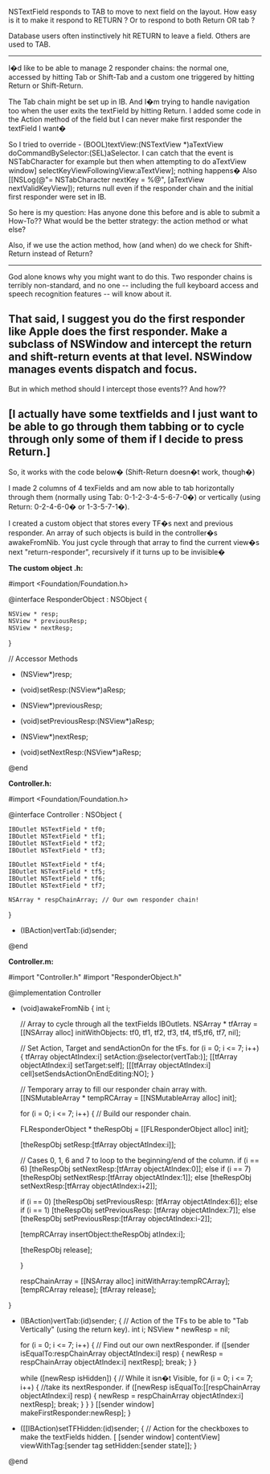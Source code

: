 NSTextField responds to TAB to move to next field on the layout.
How easy is it to make it respond to RETURN ?
Or to respond to both Return OR tab ?

Database users often instinctively hit RETURN to leave a field.
Others are used to TAB.

----

I�d like to be able to manage 2 responder chains: the normal one, accessed by hitting Tab or Shift-Tab and a custom one triggered by hitting Return or Shift-Return.

The Tab chain might be set up in IB. And I�m trying to handle navigation too when the user exits the textField by hitting Return. I added some code in the Action method of the field but I can never make first responder the textField I want�

So I tried to override - (BOOL)textView:(NSTextView *)aTextView doCommandBySelector:(SEL)aSelector. I can catch that the event is NSTabCharacter for example but then when attempting to do aTextView window] selectKeyViewFollowingView:aTextView]; nothing happens�
Also [[NSLog(@"= NSTabCharacter nextKey = %@", [aTextView nextValidKeyView]); returns null even if the responder chain and the initial first responder were set in IB.

So here is my question: Has anyone done this before and is able to submit a How-To?? What would be the better strategy: the action method or what else?

Also, if we use the action method, how (and when) do we check for Shift-Return instead of Return?

----
God alone knows why you might want to do this. Two responder chains is terribly non-standard, and no one -- including the full keyboard access and speech recognition features -- will know about it.

That said, I suggest you do the first responder like Apple does the first responder. Make a subclass of NSWindow and intercept the return and shift-return events at that level. NSWindow manages events dispatch and focus.
----
But in which method should I intercept those events?? And how??

[I actually have some textfields and I just want to be able to go through them tabbing or to cycle through only some of them if I decide to press Return.]
----
So, it works with the code below� (Shift-Return doesn�t work, though�)

I made 2 columns of 4 texFields and am now able to tab horizontally through them (normally using Tab: 0-1-2-3-4-5-6-7-0�) or vertically (using Return: 0-2-4-6-0� or 1-3-5-7-1�).

I created a custom object that stores every TF�s next and previous responder.
An array of such objects is build in the controller�s awakeFromNib.
You just cycle through that array to find the current view�s next "return-responder", recursively if it turns up to be invisible�

**The custom object .h:**
    
#import <Foundation/Foundation.h>


@interface ResponderObject : NSObject {
    
    NSView * resp;
    NSView * previousResp;
    NSView * nextResp;
    
}

// Accessor Methods
- (NSView*)resp;
- (void)setResp:(NSView*)aResp;

- (NSView*)previousResp;
- (void)setPreviousResp:(NSView*)aResp;

- (NSView*)nextResp;
- (void)setNextResp:(NSView*)aResp;

@end



**Controller.h:**
    
#import <Foundation/Foundation.h>

@interface Controller : NSObject {
    
    IBOutlet NSTextField * tf0;
    IBOutlet NSTextField * tf1;
    IBOutlet NSTextField * tf2;
    IBOutlet NSTextField * tf3;
    
    IBOutlet NSTextField * tf4;
    IBOutlet NSTextField * tf5;
    IBOutlet NSTextField * tf6;
    IBOutlet NSTextField * tf7;
    
    NSArray * respChainArray; // Our own responder chain!
}

- (IBAction)vertTab:(id)sender;

@end

**Controller.m:**
    
#import "Controller.h"
#import "ResponderObject.h"

@implementation Controller

- (void)awakeFromNib
{ 
    int i;
    
    // Array to cycle through all the textFields IBOutlets.
    NSArray * tfArray = [[NSArray alloc] initWithObjects:
	tf0, tf1, tf2, tf3, tf4, tf5,tf6, tf7, nil];
    
    // Set Action, Target and sendActionOn for the tFs.
    for (i = 0; i <= 7; i++) {
	tfArray objectAtIndex:i] setAction:@selector(vertTab:)];
	[[tfArray objectAtIndex:i] setTarget:self];
	[[[tfArray objectAtIndex:i] cell]setSendsActionOnEndEditing:NO];
    }
    
    // Temporary array to fill our responder chain array with.
    [[NSMutableArray * tempRCArray = [[NSMutableArray alloc] init];
    
    for (i = 0; i <= 7; i++) { // Build our responder chain.
	
	FLResponderObject * theRespObj = [[FLResponderObject alloc] init];
	
	[theRespObj setResp:[tfArray objectAtIndex:i]];
	
	// Cases 0, 1, 6 and 7 to loop to the beginning/end of the column.
	if (i == 6) [theRespObj setNextResp:[tfArray objectAtIndex:0]];
	else if (i == 7) [theRespObj setNextResp:[tfArray objectAtIndex:1]];
	else [theRespObj setNextResp:[tfArray objectAtIndex:i+2]];
	
	if (i == 0) [theRespObj setPreviousResp:
	    [tfArray objectAtIndex:6]];
	else if (i == 1) [theRespObj setPreviousResp:
	    [tfArray objectAtIndex:7]];
	else [theRespObj setPreviousResp:[tfArray objectAtIndex:i-2]];
	
	[tempRCArray insertObject:theRespObj atIndex:i];
	
	[theRespObj release];
	
    }
    
    respChainArray = [[NSArray alloc] initWithArray:tempRCArray];
    [tempRCArray release];
    [tfArray release];
    
}

- (IBAction)vertTab:(id)sender;
{ // Action of the TFs to be able to "Tab Vertically" (using the return key).
    int i;
    NSView * newResp = nil;
    
    for (i = 0; i <= 7; i++) { // Find out our own nextResponder.
	if ([sender isEqualTo:respChainArray objectAtIndex:i] resp) {
	    newResp = respChainArray objectAtIndex:i] nextResp];
	    break; }
    }
    
    while ([newResp isHidden]) { // While it isn�t Visible,
	for (i = 0; i <= 7; i++) {  //take its nextResponder.
	    if ([newResp isEqualTo:[[respChainArray objectAtIndex:i] resp) {
		newResp = respChainArray objectAtIndex:i] nextResp];
		break; }
	}
    }
    [[sender window] makeFirstResponder:newResp];
}

- ([[IBAction)setTFHidden:(id)sender;
{ // Action for the checkboxes to make the textFields hidden.
    [ [sender window] contentView] viewWithTag:[sender tag setHidden:[sender state]];
}

@end
